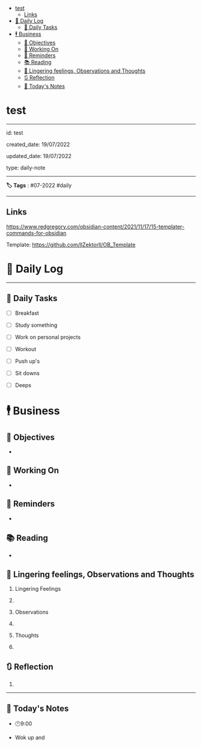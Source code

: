 
- [test](#test)
  - [Links](#links)
- [📅 Daily Log](#-daily-log)
  - [🔷 Daily Tasks](#-daily-tasks)
- [🕴 Business](#-business)
  - [🎯 Objectives](#-objectives)
  - [🚀 Working On](#-working-on)
  - [📕 Reminders](#-reminders)
  - [📚 Reading](#-reading)
  - [💬 Lingering feelings, Observations and Thoughts](#-lingering-feelings-observations-and-thoughts)
  - [🔃 Reflection](#-reflection)
  - [📅 Today's Notes](#-todays-notes)

#  test


---
id: test

created_date: 19/07/2022

updated_date: 19/07/2022

type: daily-note

---


**🏷️ Tags** : #07-2022 #daily


---




## Links
https://www.redgregory.com/obsidian-content/2021/11/17/15-templater-commands-for-obsidian

Template: https://github.com/llZektorll/OB_Template


# 📅 Daily Log 

---

## 🔷 Daily Tasks

- [ ] Breakfast

- [ ] Study something

- [ ] Work on personal projects

- [ ] Workout

- [ ] Push up's

- [ ] Sit downs

- [ ] Deeps

# 🕴 Business

## 🎯 Objectives

-

## 🚀 Working On

-

## 📕 Reminders

-

## 📚 Reading

-

## 💬 Lingering feelings, Observations and Thoughts

1. Lingering Feelings

1.

2. Observations

1.

3. Thoughts

1.

## 🔃 Reflection

1.

---

## 📅 Today's Notes

- 🕛9:00

- Wok up and